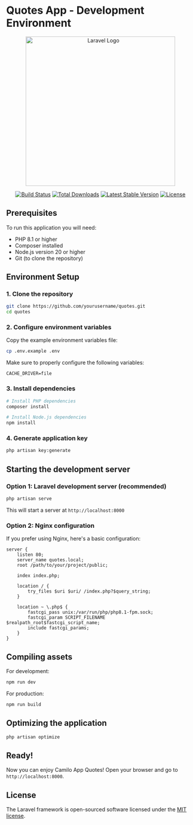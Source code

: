 # Quotes App - Development Environment

<p align="center">
<a href="https://laravel.com"><img src="https://raw.githubusercontent.com/laravel/art/master/logo-lockup/5%20SVG/2%20CMYK/1%20Full%20Color/laravel-logolockup-cmyk-red.svg" width="400" alt="Laravel Logo"></a>
</p>

<p align="center">
<a href="https://github.com/laravel/framework/actions"><img src="https://github.com/laravel/framework/workflows/tests/badge.svg" alt="Build Status"></a>
<a href="https://packagist.org/packages/laravel/framework"><img src="https://img.shields.io/packagist/dt/laravel/framework" alt="Total Downloads"></a>
<a href="https://packagist.org/packages/laravel/framework"><img src="https://img.shields.io/packagist/v/laravel/framework" alt="Latest Stable Version"></a>
<a href="https://packagist.org/packages/laravel/framework"><img src="https://img.shields.io/packagist/l/laravel/framework" alt="License"></a>
</p>

## Prerequisites

To run this application you will need:

- PHP 8.1 or higher
- Composer installed
- Node.js version 20 or higher
- Git (to clone the repository)

## Environment Setup

### 1. Clone the repository

```bash
git clone https://github.com/yourusername/quotes.git
cd quotes
```

### 2. Configure environment variables

Copy the example environment variables file:

```bash
cp .env.example .env
```

Make sure to properly configure the following variables:

```
CACHE_DRIVER=file
```

### 3. Install dependencies

```bash
# Install PHP dependencies
composer install

# Install Node.js dependencies
npm install
```

### 4. Generate application key

```bash
php artisan key:generate
```

## Starting the development server

### Option 1: Laravel development server (recommended)

```bash
php artisan serve
```

This will start a server at `http://localhost:8000`

### Option 2: Nginx configuration

If you prefer using Nginx, here's a basic configuration:

```nginx
server {
    listen 80;
    server_name quotes.local;
    root /path/to/your/project/public;

    index index.php;

    location / {
        try_files $uri $uri/ /index.php?$query_string;
    }

    location ~ \.php$ {
        fastcgi_pass unix:/var/run/php/php8.1-fpm.sock;
        fastcgi_param SCRIPT_FILENAME $realpath_root$fastcgi_script_name;
        include fastcgi_params;
    }
}
```

## Compiling assets

For development:

```bash
npm run dev
```

For production:

```bash
npm run build
```

## Optimizing the application

```bash
php artisan optimize
```

## Ready!

Now you can enjoy Camilo App Quotes! Open your browser and go to `http://localhost:8000`.

## License

The Laravel framework is open-sourced software licensed under the [MIT license](https://opensource.org/licenses/MIT).

